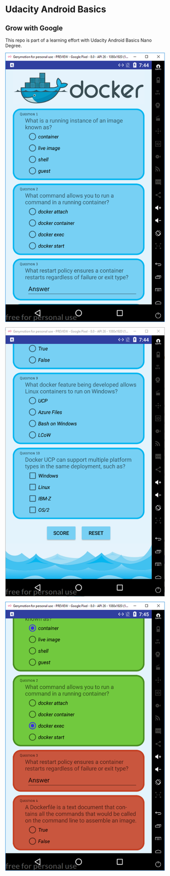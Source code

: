 # Udacity Android Basics

## Grow with Google



This repo is part of a learning effort with Udacity Android Basics Nano Degree.


![screenshot](https://github.com/jmhardison/udacity-andb-quizapp/raw/master/screenshot1.PNG)

![screenshot](https://github.com/jmhardison/udacity-andb-quizapp/raw/master/screenshot2.PNG)

![screenshot](https://github.com/jmhardison/udacity-andb-quizapp/raw/master/screenshot3.PNG)